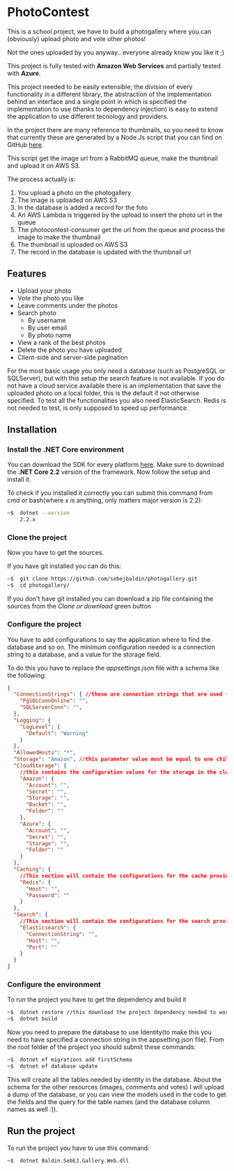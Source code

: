 # PhotoContest
This is a school project, we have to build a photogallery where you can (obviously) upload photo and vote other photos!

Not the ones uploaded by you anyway.. everyone already know you like it ;)


This project is fully tested with **Amazon Web Services** and partially tested with **Azure**.

This project needed to be easily extensible; the division of every functionality in a different library, the abstraction of the implementation behind an interface and a single point in which is specified the implementation to use (thanks to dependency injection) is easy to extend the application to use different tecnology and providers.


In the project there are many reference to thumbnails, so you need to know that currently these are generated by a Node.Js script that you can find on GitHub [here](https://github.com/sebejbaldin/photocontest-consumer).

This script get the image url from a RabbitMQ queue, make the thumbnail and upload it on AWS S3.

The process actually is:
1.    You upload a photo on the photogallery
2.    The image is uploaded on AWS S3
3.    In the database is added a record for the foto
4.    An AWS Lambda is triggered by the upload to insert the photo url in the queue
5.    The photocontest-consumer get the url from the queue and process the image to make the thumbnail
6.    The thumbnail is uploaded on AWS S3
7.    The record in the database is updated with the thumbnail url

## Features
* Upload your photo
* Vote the photo you like
* Leave comments under the photos
* Search photo
  * By username
  * By user email
  * By photo name 
* View a rank of the best photos
* Delete the photo you have uploaded
* Client-side and server-side pagination

For the most basic usage you only need a database (such as PostgreSQL or SQLServer), but with this setup the search feature is not available.
If you do not have a cloud service available there is an implementation that save the uploaded photo on a local folder, this is the default if not otherwise specified.
To test all the functionalities you also need ElasticSearch.
Redis is not needed to test, is only supposed to speed up performance.

## Installation

### Install the .NET Core environment
You can download the SDK for every platform [here](https://dotnet.microsoft.com/download).
Make sure to download the **.NET Core 2.2** version of the framework.
Now follow the setup and install it.

To check if you installed it correctly you can submit this command from cmd or bash(where *x* is anything, only matters major version is 2.2):
```bash
~$  dotnet --version
    2.2.x
```


### Clone the project
Now you have to get the sources.

If you have git installed you can do this:
```bash
~$  git clone https://github.com/sebejbaldin/photogallery.git 
~$  cd photogallery/
```

If you don't have git installed you can download a zip file containing the sources from the *Clone or download* green button


### Configure the project
You have to add configurations to say the application where to find the database and so on.
The minimum configuration needed is a connection string to a database, and a value for the storage field.

To do this you have to replace the *appsettings.json* file with a schema like the following:
```json
{
  "ConnectionStrings": { //these are connection strings that are used for Identity and custom data (pictures, votes, comments) 
    "PgSQLConnOnline": "",
    "SQLServerConn": "",
  },
  "Logging": {
    "LogLevel": {
      "Default": "Warning"
    }
  },
  "AllowedHosts": "*",
  "Storage": "Amazon", //this parameter value must be equal to one child of the CloudStorage object because is used to determine what storage to use, if it doesn't match any the application will default to use a local folder
  "CloudStorage": {
    //this contains the configuration values for the storage in the cloud
    "Amazon": {
      "Account": "",
      "Secret": "",
      "Storage": "",
      "Bucket": "",
      "Folder": ""
    },
    "Azure": {
      "Account": "",
      "Secret": "",
      "Storage": "",
      "Folder": ""
    }
  },
  "Caching": {
    //This section will contain the configurations for the cache providers
    "Redis": {
      "Host": "",
      "Password": ""
    }
  },
  "Search": {
    //This section will contain the configurations for the search providers
    "Elasticsearch": {
      "ConnectionString": "",
      "Host": "",
      "Port": ""
    }
  }
}
```

### Configure the environment
To run the project you have to get the dependency and build it
```bash
~$  dotnet restore //this download the project dependency needed to work
~$  dotnet build 
```

Now you need to prepare the database to use Identity(to make this you need to have specified a connection string in the appsetting.json file).
From the root folder of the project you should submit these commands: 
```bash
~$  dotnet ef migrations add firstSchema
~$  dotnet ef database update
```
This will create all the tables needed by identity in the database.
About the schema for the other resources (images, comments and votes) I will upload a dump of the database, or you can view the models used in the code to get the fields and the query for the table names (and the database column names as well :)).

## Run the project

To run the project you have to use this command:
```bash
~$  dotnet Baldin.SebEJ.Gallery.Web.dll
```
